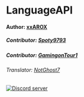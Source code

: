 # LanguageAPI
#### Author: [xxAROX](https://donate.xxarox.de)
##### Contributor: [Spoty9793](https://twitter.xxspoty.de)
##### Contributor: [GamingonTour1](http://duscheissnig.ga/discord)
###### Translator: [NotGhost7](https://stimomc.de/discord)
<a href="https://stimomc.de/discord"><img src="https://discordapp.com/api/guilds/664707991974576137/embed.png" alt="Discord server"/></a>

